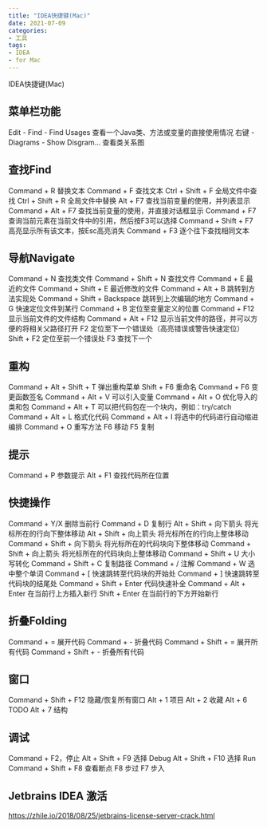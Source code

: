 ```yaml
---
title: "IDEA快捷键(Mac)"
date: 2021-07-09
categories:
- 工具
tags:
- IDEA
- for Mac
---
```


IDEA快捷键(Mac)

<!-- more -->

## 菜单栏功能
Edit - Find - Find Usages    查看一个Java类、方法或变量的直接使用情况
右键 - Diagrams - Show Disgram…    查看类关系图

## 查找Find
Command + R    替换文本
Command + F    查找文本
Ctrl + Shift + F    全局文件中查找
Ctrl + Shift + R    全局文件中替换
Alt + F7    查找当前变量的使用，并列表显示
Command + Alt + F7    查找当前变量的使用，并直接对话框显示
Command + F7    查询当前元素在当前文件中的引用，然后按F3可以选择
Command + Shift + F7    高亮显示所有该文本，按Esc高亮消失
Command + F3    逐个往下查找相同文本

## 导航Navigate
Command + N    查找类文件
Command + Shift + N    查找文件
Command + E    最近的文件
Command + Shift + E    最近修改的文件
Command + Alt + B    跳转到方法实现处
Command + Shift + Backspace    跳转到上次编辑的地方
Command + G   快速定位文件到某行
Command + B   定位至变量定义的位置
Command + F12   显示当前文件的文件结构
Command + Alt + F12   显示当前文件的路径，并可以方便的将相关父路径打开
F2    定位至下一个错误处（高亮错误或警告快速定位）
Shift + F2    定位至前一个错误处
F3    查找下一个

## 重构
Command + Alt + Shift + T    弹出重构菜单
Shift + F6    重命名
Command + F6    变更函数签名
Command + Alt + V    可以引入变量
Command + Alt + O    优化导入的类和包
Command + Alt + T    可以把代码包在一个块内，例如：try/catch
Command + Alt + L    格式化代码
Command + Alt + I    将选中的代码进行自动缩进编排
Command + O    重写方法
F6    移动
F5    复制

## 提示
Command + P    参数提示
Alt + F1    查找代码所在位置

## 快捷操作
Command + Y/X    删除当前行
Command + D    复制行
Alt + Shift + 向下箭头    将光标所在的行向下整体移动
Alt + Shift + 向上箭头    将光标所在的行向上整体移动
Command + Shift + 向下箭头    将光标所在的代码块向下整体移动
Command + Shift + 向上箭头    将光标所在的代码块向上整体移动
Command + Shift + U    大小写转化
Command + Shift + C     复制路径
Command + /    注解
Command + W    选中整个单词
Command + [    快速跳转至代码块的开始处
Command + ]    快速跳转至代码块的结尾处
Command + Shift + Enter    代码快速补全
Command + Alt + Enter    在当前行上方插入新行
Shift + Enter    在当前行的下方开始新行

## 折叠Folding
Command + =    展开代码
Command + -     折叠代码
Command + Shift + =    展开所有代码
Command + Shift + -     折叠所有代码

## 窗口
Command + Shift + F12    隐藏/恢复所有窗口
Alt + 1    项目
Alt + 2    收藏
Alt + 6    TODO
Alt + 7    结构

## 调试
Command + F2，停止
Alt + Shift + F9    选择 Debug
Alt + Shift + F10    选择 Run
Command + Shift + F8    查看断点
F8    步过
F7    步入

## Jetbrains IDEA 激活
https://zhile.io/2018/08/25/jetbrains-license-server-crack.html

